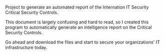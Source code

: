Project to generate an automated report of the Internation IT Security Critical Security Controls. 

This document is largely confusing and hard to read, so I created this program to automatically generate an intelligence report on the Critical Security Controls. 

Go ahead and download the files and start to secure your organizations' IT infrastructure today. 
